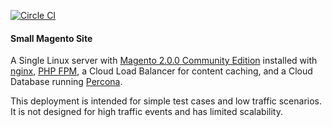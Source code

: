[![Circle CI](https://circleci.com/gh/rackspace-orchestration-templates/magento-small/tree/master.png?style=shield)](https://circleci.com/gh/rackspace-orchestration-templates/magento2-small)
#### Small Magento Site

  A Single Linux server with
  [Magento 2.0.0 Community Edition](http://www.magentocommerce.com/product/community-edition/)
  installed with [nginx](http://nginx.org/en/), [PHP FPM](http://php-fpm.org/about/), a
  Cloud Load Balancer for content caching, and a Cloud Database running
  [Percona](https://www.percona.com/software/mysql-database/percona-server).

  This deployment is intended for simple test cases and low traffic scenarios. It is not
  designed for high traffic events and has limited scalability.
